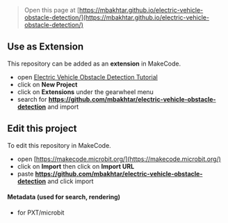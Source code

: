 
> Open this page at [https://mbakhtar.github.io/electric-vehicle-obstacle-detection/](https://mbakhtar.github.io/electric-vehicle-obstacle-detection/)

## Use as Extension

This repository can be added as an **extension** in MakeCode.

* open [Electric Vehicle Obstacle Detection Tutorial](https://makecode.microbit.org/#tutorial:github:mbakhtar/electric-vehicle-obstacle-detection/ev-obs-detec)
* click on **New Project**
* click on **Extensions** under the gearwheel menu
* search for **https://github.com/mbakhtar/electric-vehicle-obstacle-detection** and import

## Edit this project

To edit this repository in MakeCode.

* open [https://makecode.microbit.org/](https://makecode.microbit.org/)
* click on **Import** then click on **Import URL**
* paste **https://github.com/mbakhtar/electric-vehicle-obstacle-detection** and click import

#### Metadata (used for search, rendering)

* for PXT/microbit
<script src="https://makecode.com/gh-pages-embed.js"></script><script>makeCodeRender("{{ site.makecode.home_url }}", "{{ site.github.owner_name }}/{{ site.github.repository_name }}");</script>
